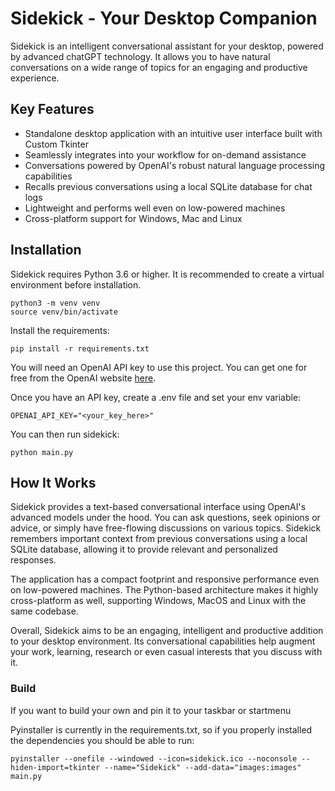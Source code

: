 # Sidekick - Your Desktop Companion

Sidekick is an intelligent conversational assistant for your desktop, powered by advanced chatGPT technology. It allows you to have natural conversations on a wide range of topics for an engaging and productive experience.

## Key Features

- Standalone desktop application with an intuitive user interface built with Custom Tkinter
- Seamlessly integrates into your workflow for on-demand assistance
- Conversations powered by OpenAI's robust natural language processing capabilities
- Recalls previous conversations using a local SQLite database for chat logs
- Lightweight and performs well even on low-powered machines
- Cross-platform support for Windows, Mac and Linux

## Installation

Sidekick requires Python 3.6 or higher. It is recommended to create a virtual environment before installation.

```
python3 -m venv venv
source venv/bin/activate
```

Install the requirements:

```
pip install -r requirements.txt
```

You will need an OpenAI API key to use this project. You can get one for free from the OpenAI website [here](https://platform.openai.com/account/api-keys).

Once you have an API key, create a .env file and set your env variable:

```
OPENAI_API_KEY="<your_key_here>"
```

You can then run sidekick:

```
python main.py
```

## How It Works

Sidekick provides a text-based conversational interface using OpenAI's advanced models under the hood. You can ask questions, seek opinions or advice, or simply have free-flowing discussions on various topics. Sidekick remembers important context from previous conversations using a local SQLite database, allowing it to provide relevant and personalized responses.

The application has a compact footprint and responsive performance even on low-powered machines. The Python-based architecture makes it highly cross-platform as well, supporting Windows, MacOS and Linux with the same codebase.

Overall, Sidekick aims to be an engaging, intelligent and productive addition to your desktop environment. Its conversational capabilities help augment your work, learning, research or even casual interests that you discuss with it.

### Build

If you want to build your own and pin it to your taskbar or startmenu

Pyinstaller is currently in the requirements.txt, so if you properly installed the dependencies you should be able to run:

`pyinstaller --onefile --windowed --icon=sidekick.ico --noconsole --hiden-import=tkinter --name="Sidekick" --add-data="images:images"  main.py`
